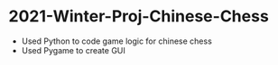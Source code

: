 # 2021-Winter-Proj-Chinese-Chess
- Used Python to code game logic for chinese chess
- Used Pygame to create GUI

